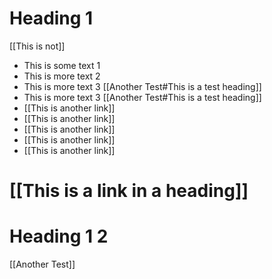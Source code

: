 # Heading 1

[[This is not]]

- This is some text 1
- This is more text 2
- This is more text 3 [[Another Test#This is a test heading]]
- This is more text 3 [[Another Test#This is a test heading]]
- [[This is another link]]
- [[This is another link]]
- [[This is another link]]
- [[This is another link]]
- [[This is another link]]

# [[This is a link in a heading]]

# Heading 1 2

[[Another Test]]
